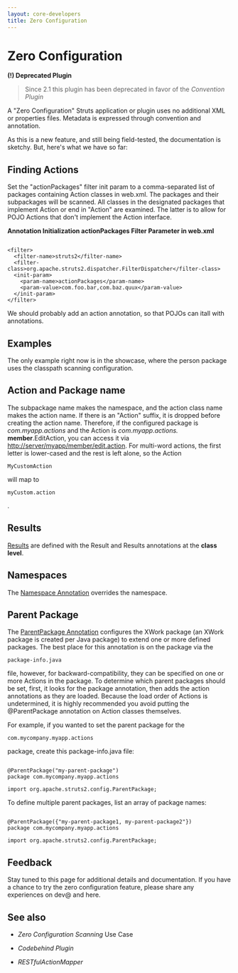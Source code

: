 ```yaml
---
layout: core-developers
title: Zero Configuration
---
```


# Zero Configuration

**(\!) Deprecated Plugin**


> 

> 

> Since 2\.1 this plugin has been deprecated in favor of the _Convention Plugin_ 

> 

A "Zero Configuration" Struts application or plugin uses no additional XML or properties files\. Metadata is expressed through convention and annotation\.  

As this is a new feature, and still being field\-tested, the documentation is sketchy\. But, here's what we have so far:

## Finding Actions

Set the "actionPackages" filter init param to a comma\-separated list of packages containing Action classes in web\.xml\. The packages and their subpackages will be scanned\. All classes in the designated packages that implement Action or end in "Action" are examined\.  The latter is to allow for POJO Actions that don't implement the Action interface\.

**Annotation Initialization actionPackages Filter Parameter in web\.xml**


~~~~~~~

<filter>
  <filter-name>struts2</filter-name>
  <filter-class>org.apache.struts2.dispatcher.FilterDispatcher</filter-class>
  <init-param>
    <param-name>actionPackages</param-name>
    <param-value>com.foo.bar,com.baz.quux</param-value>
  </init-param>
</filter>

~~~~~~~

We should probably add an action annotation, so that POJOs can itall with annotations\.

## Examples

The only example right now is in the showcase, where the person package uses the classpath scanning configuration\. 

## Action and Package name

The subpackage name makes the namespace, and the action class name makes the action name\.  If there is an "Action" suffix, it is dropped before creating the action name\. Therefore, if the configured package is _com\.myapp\.actions_  and the Action is _com\.myapp\.actions\._ **member**\.EditAction, you can access it via [http://server/myapp/member/edit\.action](http://server/myapp/member/edit\.action)\.  For multi\-word actions, the first letter is lower\-cased and the rest is left alone, so the Action 

~~~~~~~
MyCustomAction
~~~~~~~
 will map to 

~~~~~~~
myCustom.action
~~~~~~~
\.

## Results

[Results](#PAGE_43811) are defined with the Result and Results annotations at the **class level**\. 

## Namespaces

The [Namespace Annotation](#PAGE_68488) overrides the namespace\.

## Parent Package

The [ParentPackage Annotation](#PAGE_68490) configures the XWork package (an XWork package is created per Java package) to extend one or more defined packages\. The best place for this annotation is on the package via the 

~~~~~~~
package-info.java
~~~~~~~
 file, however, for backward\-compatibility, they can be specified on one or more Actions in the package\.  To determine which parent packages should be set, first, it looks for the package annotation, then adds the action annotations as they are loaded\.  Because the load order of Actions is undetermined, it is highly recommended you avoid putting the @ParentPackage annotation on Action classes themselves\.

For example, if you wanted to set the parent package for the 

~~~~~~~
com.mycompany.myapp.actions
~~~~~~~
 package, create this package\-info\.java file:


~~~~~~~

@ParentPackage("my-parent-package")
package com.mycompany.myapp.actions

import org.apache.struts2.config.ParentPackage;

~~~~~~~

To define multiple parent packages, list an array of package names:


~~~~~~~

@ParentPackage({"my-parent-package1, my-parent-package2"})
package com.mycompany.myapp.actions

import org.apache.struts2.config.ParentPackage;

~~~~~~~

## Feedback

Stay tuned to this page for additional details and documentation\. If you have a chance to  try the zero configuration feature, please share any experiences on dev@ and here\.

## See also

+ _Zero Configuration Scanning_  Use Case

+ _Codebehind Plugin_ 

+ _RESTfulActionMapper_ 
